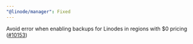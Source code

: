 ```yaml
---
"@linode/manager": Fixed
---
```


Avoid error when enabling backups for Linodes in regions with $0 pricing ([#10153](https://github.com/linode/manager/pull/10153))
